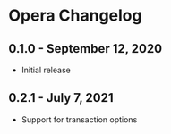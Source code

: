 # Opera Changelog

## 0.1.0 - September 12, 2020

- Initial release

## 0.2.1 - July 7, 2021

- Support for transaction options
